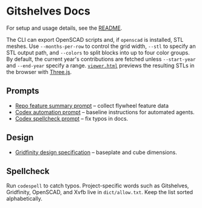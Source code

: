 # Gitshelves Docs

For setup and usage details, see the [README](../README.md).

The CLI can export OpenSCAD scripts and, if `openscad` is installed, STL meshes.
Use `--months-per-row` to control the grid width, `--stl` to specify an STL
output path, and `--colors` to split blocks into up to four color groups.
By default, the current year's contributions are fetched unless
`--start-year` and `--end-year` specify a range.
[`viewer.html`](viewer.html) previews the resulting STLs in the browser with
[Three.js](https://threejs.org/).

## Prompts

- [Repo feature summary prompt](repo_feature_summary_prompt.md) – collect flywheel feature data
- [Codex automation prompt](prompts-codex.md) – baseline instructions for automated agents.
- [Codex spellcheck prompt](prompts-codex-spellcheck.md) – fix typos in docs.

## Design

- [Gridfinity design specification](gridfinity_design.md) – baseplate and cube dimensions.

## Spellcheck

Run `codespell` to catch typos. Project-specific words such as Gitshelves,
Gridfinity, OpenSCAD, and Xvfb live in `dict/allow.txt`. Keep the list sorted
alphabetically.
